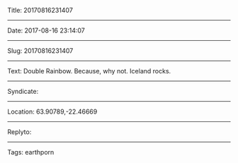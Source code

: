 Title: 20170816231407

----

Date: 2017-08-16 23:14:07

----

Slug: 20170816231407

----

Text: Double Rainbow. Because, why not. Iceland rocks.

----

Syndicate: <a href="https://brid.gy/publish/twitter"></a>

----

Location: 63.90789,-22.46669

----

Replyto: 

----

Tags: earthporn